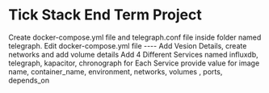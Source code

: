 # Tick Stack End Term Project
Create docker-compose.yml file and telegraph.conf file inside folder named telegraph.
Edit docker-compose.yml file ----
Add Vesion Details, create networks and add volume details 
Add 4 Different Services named influxdb, telegraph, kapacitor, chronograph
for Each Service provide value for image name, container_name, environment, networks, volumes , ports, depends_on